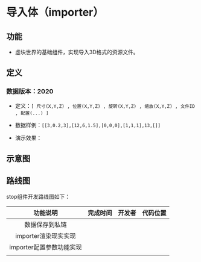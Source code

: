 # 导入体（importer）

## 功能
* 虚块世界的基础组件，实现导入3D格式的资源文件。

  


## 定义

### 数据版本：2020

* 定义：`[ 尺寸(X,Y,Z) , 位置(X,Y,Z) , 旋转(X,Y,Z) , 缩放(X,Y,Z) , 文件ID , 配置(...) ]`

* 数据样例：`[[3,0.2,3],[12,6,1.5],[0,0,0],[1,1,1],13,[]]`

* 演示效果：

  

## 示意图



## 路线图

stop组件开发路线图如下：

| 功能说明             | 完成时间 | 开发者 | 代码位置 |
| :------: | :------: | :----: | :------: |
| 数据保存到私链         |          |        |          |
| importer渲染现实实现 |          |        |          |
| importer配置参数功能实现 |          |        |          |
|  | | | |

